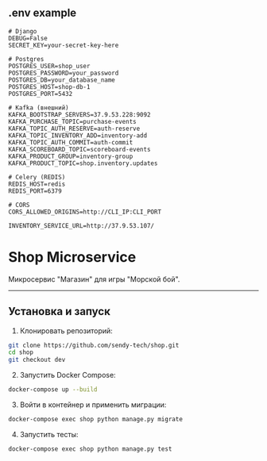 ## .env example


```dotenv
# Django
DEBUG=False
SECRET_KEY=your-secret-key-here

# Postgres
POSTGRES_USER=shop_user
POSTGRES_PASSWORD=your_password
POSTGRES_DB=your_database_name
POSTGRES_HOST=shop-db-1
POSTGRES_PORT=5432

# Kafka (внешний)
KAFKA_BOOTSTRAP_SERVERS=37.9.53.228:9092
KAFKA_PURCHASE_TOPIC=purchase-events
KAFKA_TOPIC_AUTH_RESERVE=auth-reserve
KAFKA_TOPIC_INVENTORY_ADD=inventory-add
KAFKA_TOPIC_AUTH_COMMIT=auth-commit
KAFKA_SCOREBOARD_TOPIC=scoreboard-events
KAFKA_PRODUCT_GROUP=inventory-group
KAFKA_PRODUCT_TOPIC=shop.inventory.updates

# Celery (REDIS)
REDIS_HOST=redis
REDIS_PORT=6379

# CORS
CORS_ALLOWED_ORIGINS=http://CLI_IP:CLI_PORT

INVENTORY_SERVICE_URL=http://37.9.53.107/
```

# Shop Microservice

Микросервис "Магазин" для игры "Морской бой".

---


## Установка и запуск

1. Клонировать репозиторий:

```bash
git clone https://github.com/sendy-tech/shop.git
cd shop
git checkout dev
```

2. Запустить Docker Compose:

```bash
docker-compose up --build
```

3. Войти в контейнер и применить миграции:
```bash
docker-compose exec shop python manage.py migrate
```

4. Запустить тесты:
```bash
docker-compose exec shop python manage.py test
```
